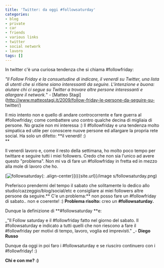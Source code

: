 ```yaml
---
title: 'Twitter: da oggi #followsaturday'
categories:
- blog
- private
- car
- friends
- various links
- twitter
- social network
- lavoro
tags: []
---
```

In twitter c'è una curiosa tendenza che si chiama #followfriday:

_"Il Follow Friday e la consuetudine di indicare, il venerdi su Twitter, una
lista di utenti che si ritiene siano interessanti da seguire. L'intenzione e
buona: aiutare chi ci segue su Twitter a trovare altre persone interessanti e
allargare il network._" - [Matteo
Stagi](http://www.matteostagi.it/2009/follow-friday-le-persone-da-seguire-su-
twitter/)

Il mio intento non e quello di andare controcorrente e fare guerra al
#followfriday; come combattere uno contro qualche decina di migliaia di
persone. No grazie non mi interessa :) Il #followfriday e una tendenza molto
simpatica ed utile per conoscere nuove persone  ed allargare la propria rete
social. Ha solo un difetto: **il venerdi! :)  
**

Il venerdi lavoro e, come il resto della settimana, ho molto poco tempo per
twittare e seguire tutti i miei followers. Credo che non sia l'unico ad avere
questo "problema". Non mi va di fare un #followfriday in fretta ed in mezzo
alla mole di lavoro che ho.

[![followsaturday]({{site.url}}/images/followsaturday.png){: .align-center}]({{site.url}}/image
s/followsaturday.png)

Preferisco prendermi del tempo il sabato che solitamente lo dedico allo
studio/cazzeggio/blog/social/etc e consigliare ai miei followers altre persone
da seguire.** C'e un problema:** non posso fare un #followfriday di sabato..
non e coerente! :) **Problema risolto:** creo un **#followsaturday.**

Dunque la definizione di **#followsaturday **e:

_"Il Follow saturday e il #followfriday fatto nel giorno del sabato. Il
#followsaturday e indicato a tutti quelli che non riescono a fare il
#followfriday per motivi di tempo, lavoro, voglia ed imprevisti." _\- **Diego
Russo**

Dunque da oggi in poi faro i #followsaturday e se riusciro continuero con i
#followfriday! :)

**Chi e con me? :)**

